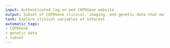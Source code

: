 ```yaml
---
input: Authenticated log on and COPDGene website
output: Subset of COPDGene clinical, imaging, and genetic data that matches researcher interests
task: Explore clinical variables of interest
automatic_tags:
- COPDGene
- genetic data
- subset
---
```

